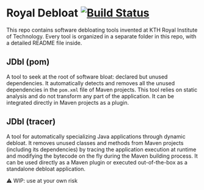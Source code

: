 # Royal Debloat  [![Build Status](https://travis-ci.org/castor-software/royal-debloat.svg?branch=master)](https://travis-ci.org/castor-software/royal-debloat)

This repo contains software debloating tools invented at KTH Royal Institute of Technology. Every tool is organized in a separate folder in this repo, with a detailed README file inside.

## JDbl (pom)

A tool to seek at the root of software bloat: declared but unused dependencies. It automatically detects and removes all the unused dependencies in the `pom.xml` file of Maven projects. This tool relies on static analysis and do not transform any part of the application. It can be integrated directly in Maven projects as a plugin.


## JDbl (tracer)

A tool for automatically specializing Java applications through dynamic debloat. It removes unused classes and methods from Maven projects (including its dependencies) by tracing the application execution at runtime and modifying the bytecode on the fly during the Maven building process. It can be used directly as a Maven plugin or executed out-of-the-box as a standalone debloat application.

:warning: WIP: use at your own risk
